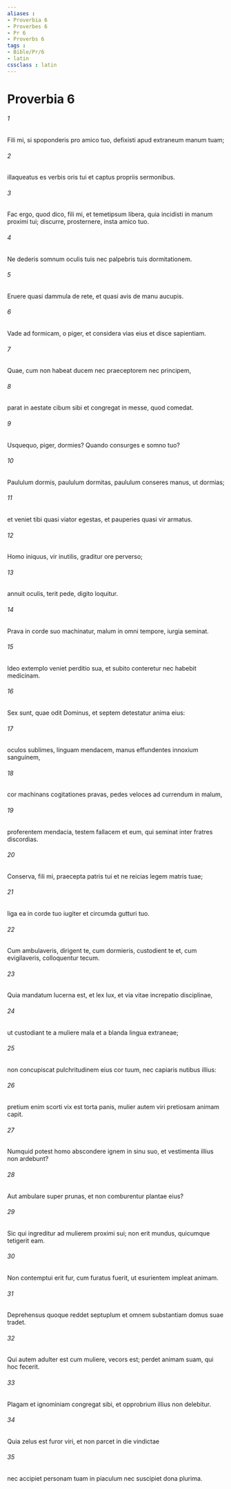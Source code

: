 ```yaml
---
aliases : 
- Proverbia 6
- Proverbes 6
- Pr 6
- Proverbs 6
tags : 
- Bible/Pr/6
- latin
cssclass : latin
---
```


# Proverbia 6

###### 1
Fili mi, si spoponderis pro amico tuo, defixisti apud extraneum manum tuam;
###### 2
illaqueatus es verbis oris tui et captus propriis sermonibus.
###### 3
Fac ergo, quod dico, fili mi, et temetipsum libera, quia incidisti in manum proximi tui; discurre, prosternere, insta amico tuo.
###### 4
Ne dederis somnum oculis tuis nec palpebris tuis dormitationem.
###### 5
Eruere quasi dammula de rete, et quasi avis de manu aucupis.
###### 6
Vade ad formicam, o piger, et considera vias eius et disce sapientiam.
###### 7
Quae, cum non habeat ducem nec praeceptorem nec principem,
###### 8
parat in aestate cibum sibi et congregat in messe, quod comedat.
###### 9
Usquequo, piger, dormies? Quando consurges e somno tuo?
###### 10
Paululum dormis, paululum dormitas, paululum conseres manus, ut dormias;
###### 11
et veniet tibi quasi viator egestas, et pauperies quasi vir armatus.
###### 12
Homo iniquus, vir inutilis, graditur ore perverso;
###### 13
annuit oculis, terit pede, digito loquitur.
###### 14
Prava in corde suo machinatur, malum in omni tempore, iurgia seminat.
###### 15
Ideo extemplo veniet perditio sua, et subito conteretur nec habebit medicinam.
###### 16
Sex sunt, quae odit Dominus, et septem detestatur anima eius:
###### 17
oculos sublimes, linguam mendacem, manus effundentes innoxium sanguinem,
###### 18
cor machinans cogitationes pravas, pedes veloces ad currendum in malum,
###### 19
proferentem mendacia, testem fallacem et eum, qui seminat inter fratres discordias.
###### 20
Conserva, fili mi, praecepta patris tui et ne reicias legem matris tuae;
###### 21
liga ea in corde tuo iugiter et circumda gutturi tuo.
###### 22
Cum ambulaveris, dirigent te, cum dormieris, custodient te et, cum evigilaveris, colloquentur tecum.
###### 23
Quia mandatum lucerna est, et lex lux, et via vitae increpatio disciplinae,
###### 24
ut custodiant te a muliere mala et a blanda lingua extraneae;
###### 25
non concupiscat pulchritudinem eius cor tuum, nec capiaris nutibus illius:
###### 26
pretium enim scorti vix est torta panis, mulier autem viri pretiosam animam capit.
###### 27
Numquid potest homo abscondere ignem in sinu suo, et vestimenta illius non ardebunt?
###### 28
Aut ambulare super prunas, et non comburentur plantae eius?
###### 29
Sic qui ingreditur ad mulierem proximi sui; non erit mundus, quicumque tetigerit eam.
###### 30
Non contemptui erit fur, cum furatus fuerit, ut esurientem impleat animam.
###### 31
Deprehensus quoque reddet septuplum et omnem substantiam domus suae tradet.
###### 32
Qui autem adulter est cum muliere, vecors est; perdet animam suam, qui hoc fecerit.
###### 33
Plagam et ignominiam congregat sibi, et opprobrium illius non delebitur.
###### 34
Quia zelus est furor viri, et non parcet in die vindictae
###### 35
nec accipiet personam tuam in piaculum nec suscipiet dona plurima.

